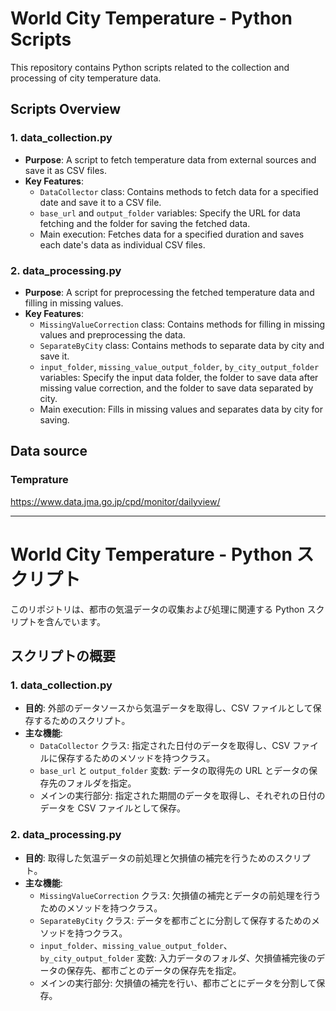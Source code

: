 # World City Temperature - Python Scripts

This repository contains Python scripts related to the collection and processing of city temperature data.

## Scripts Overview

### 1. data_collection.py

- **Purpose**: A script to fetch temperature data from external sources and save it as CSV files.
- **Key Features**:
  - `DataCollector` class: Contains methods to fetch data for a specified date and save it to a CSV file.
  - `base_url` and `output_folder` variables: Specify the URL for data fetching and the folder for saving the fetched data.
  - Main execution: Fetches data for a specified duration and saves each date's data as individual CSV files.

### 2. data_processing.py

- **Purpose**: A script for preprocessing the fetched temperature data and filling in missing values.
- **Key Features**:
  - `MissingValueCorrection` class: Contains methods for filling in missing values and preprocessing the data.
  - `SeparateByCity` class: Contains methods to separate data by city and save it.
  - `input_folder`, `missing_value_output_folder`, `by_city_output_folder` variables: Specify the input data folder, the folder to save data after missing value correction, and the folder to save data separated by city.
  - Main execution: Fills in missing values and separates data by city for saving.

## Data source

### Temprature

https://www.data.jma.go.jp/cpd/monitor/dailyview/

---

# World City Temperature - Python スクリプト

このリポジトリは、都市の気温データの収集および処理に関連する Python スクリプトを含んでいます。

## スクリプトの概要

### 1. data_collection.py

- **目的**: 外部のデータソースから気温データを取得し、CSV ファイルとして保存するためのスクリプト。
- **主な機能**:
  - `DataCollector` クラス: 指定された日付のデータを取得し、CSV ファイルに保存するためのメソッドを持つクラス。
  - `base_url` と `output_folder` 変数: データの取得先の URL とデータの保存先のフォルダを指定。
  - メインの実行部分: 指定された期間のデータを取得し、それぞれの日付のデータを CSV ファイルとして保存。

### 2. data_processing.py

- **目的**: 取得した気温データの前処理と欠損値の補完を行うためのスクリプト。
- **主な機能**:
  - `MissingValueCorrection` クラス: 欠損値の補完とデータの前処理を行うためのメソッドを持つクラス。
  - `SeparateByCity` クラス: データを都市ごとに分割して保存するためのメソッドを持つクラス。
  - `input_folder`、`missing_value_output_folder`、`by_city_output_folder` 変数: 入力データのフォルダ、欠損値補完後のデータの保存先、都市ごとのデータの保存先を指定。
  - メインの実行部分: 欠損値の補完を行い、都市ごとにデータを分割して保存。
